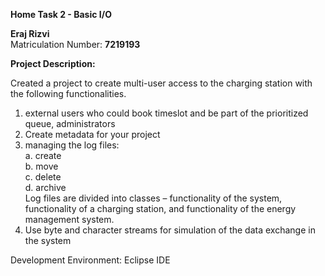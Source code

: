 **Home Task 2 - Basic I/O**

 **Eraj Rizvi**
     <br/> 
     Matriculation Number: **7219193**
     <br/> 

     
**Project Description:** 

Created a project to create multi-user access to the charging station with the following functionalities.
1. external users who could book timeslot and be part of the prioritized queue, administrators 
   <br/> 
2. Create metadata for your project 
   <br/>
3. managing the log files:
    <br/> 
   a. create 
     <br/> 
   b. move
     <br/> 
   c. delete 
     <br/> 
   d. archive
     <br/> 
   Log files are divided into classes – functionality of the system, functionality of a charging station, and functionality of the energy management system.
   <br/> 
5. Use byte and character streams for simulation of the data exchange in the system 

Development Environment: Eclipse IDE
